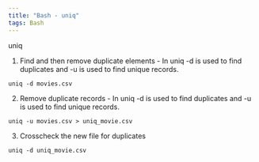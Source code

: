 ```yaml
---
title: "Bash - uniq"
tags: Bash 
---
```



uniq

1. Find and then remove duplicate elements - In uniq -d is used to find duplicates and -u is used to find unique records.

```
uniq -d movies.csv
```

2. Remove duplicate records - In uniq -d is used to find duplicates and -u is used to find unique records.

```
uniq -u movies.csv > uniq_movie.csv
```

3. Crosscheck the new file for duplicates

```
uniq -d uniq_movie.csv
```


